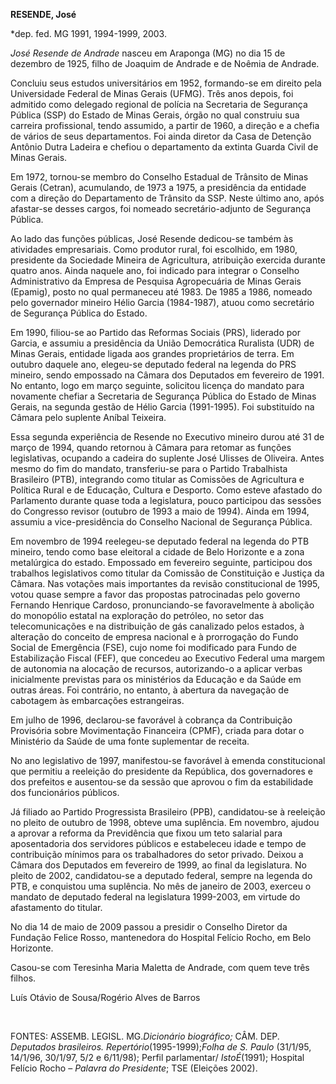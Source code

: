 **RESENDE, José**

\*dep. fed. MG 1991, 1994-1999, 2003.

*José Resende de Andrade* nasceu em Araponga (MG) no dia 15 de dezembro
de 1925, filho de Joaquim de Andrade e de Noêmia de Andrade.

Concluiu seus estudos universitários em 1952, formando-se em direito
pela Universidade Federal de Minas Gerais (UFMG). Três anos depois, foi
admitido como delegado regional de polícia na Secretaria de Segurança
Pública (SSP) do Estado de Minas Gerais, órgão no qual construiu sua
carreira profissional, tendo assumido, a partir de 1960, a direção e a
chefia de vários de seus departamentos. Foi ainda diretor da Casa de
Detenção Antônio Dutra Ladeira e chefiou o departamento da extinta
Guarda Civil de Minas Gerais.

Em 1972, tornou-se membro do Conselho Estadual de Trânsito de Minas
Gerais (Cetran), acumulando, de 1973 a 1975, a presidência da entidade
com a direção do Departamento de Trânsito da SSP. Neste último ano, após
afastar-se desses cargos, foi nomeado secretário-adjunto de Segurança
Pública.

Ao lado das funções públicas, José Resende dedicou-se também às
atividades empresariais. Como produtor rural, foi escolhido, em 1980,
presidente da Sociedade Mineira de Agricultura, atribuição exercida
durante quatro anos. Ainda naquele ano, foi indicado para integrar o
Conselho Administrativo da Empresa de Pesquisa Agropecuária de Minas
Gerais (Epamig), posto no qual permaneceu até 1983. De 1985 a 1986,
nomeado pelo governador mineiro Hélio Garcia (1984-1987), atuou como
secretário de Segurança Pública do Estado.

Em 1990, filiou-se ao Partido das Reformas Sociais (PRS), liderado por
Garcia, e assumiu a presidência da União Democrática Ruralista (UDR) de
Minas Gerais, entidade ligada aos grandes proprietários de terra. Em
outubro daquele ano, elegeu-se deputado federal na legenda do PRS
mineiro, sendo empossado na Câmara dos Deputados em fevereiro de 1991.
No entanto, logo em março seguinte, solicitou licença do mandato para
novamente chefiar a Secretaria de Segurança Pública do Estado de Minas
Gerais, na segunda gestão de Hélio Garcia (1991-1995). Foi substituído
na Câmara pelo suplente Aníbal Teixeira.

Essa segunda experiência de Resende no Executivo mineiro durou até 31 de
março de 1994, quando retornou à Câmara para retomar as funções
legislativas, ocupando a cadeira do suplente José Ulisses de Oliveira.
Antes mesmo do fim do mandato, transferiu-se para o Partido Trabalhista
Brasileiro (PTB), integrando como titular as Comissões de Agricultura e
Política Rural e de Educação, Cultura e Desporto. Como esteve afastado
do Parlamento durante quase toda a legislatura, pouco participou das
sessões do Congresso revisor (outubro de 1993 a maio de 1994). Ainda em
1994, assumiu a vice-presidência do Conselho Nacional de Segurança
Pública.

Em novembro de 1994 reelegeu-se deputado federal na legenda do PTB
mineiro, tendo como base eleitoral a cidade de Belo Horizonte e a zona
metalúrgica do estado. Empossado em fevereiro seguinte, participou dos
trabalhos legislativos como titular da Comissão de Constituição e
Justiça da Câmara. Nas votações mais importantes da revisão
constitucional de 1995, votou quase sempre a favor das propostas
patrocinadas pelo governo Fernando Henrique Cardoso, pronunciando-se
favoravelmente à abolição do monopólio estatal na exploração do
petróleo, no setor das telecomunicações e na distribuição de gás
canalizado pelos estados, à alteração do conceito de empresa nacional e
à prorrogação do Fundo Social de Emergência (FSE), cujo nome foi
modificado para Fundo de Estabilização Fiscal (FEF), que concedeu ao
Executivo Federal uma margem de autonomia na alocação de recursos,
autorizando-o a aplicar verbas inicialmente previstas para os
ministérios da Educação e da Saúde em outras áreas. Foi contrário, no
entanto, à abertura da navegação de cabotagem às embarcações
estrangeiras.

Em julho de 1996, declarou-se favorável à cobrança da Contribuição
Provisória sobre Movimentação Financeira (CPMF), criada para dotar o
Ministério da Saúde de uma fonte suplementar de receita.

No ano legislativo de 1997, manifestou-se favorável à emenda
constitucional que permitiu a reeleição do presidente da República, dos
governadores e dos prefeitos e ausentou-se da sessão que aprovou o fim
da estabilidade dos funcionários públicos.

Já filiado ao Partido Progressista Brasileiro (PPB), candidatou-se à
reeleição no pleito de outubro de 1998, obteve uma suplência. Em
novembro, ajudou a aprovar a reforma da Previdência que fixou um teto
salarial para aposentadoria dos servidores públicos e estabeleceu idade
e tempo de contribuição mínimos para os trabalhadores do setor privado.
Deixou a Câmara dos Deputados em fevereiro de 1999, ao final da
legislatura. No pleito de 2002, candidatou-se a deputado federal, sempre
na legenda do PTB, e conquistou uma suplência. No mês de janeiro de
2003, exerceu o mandato de deputado federal na legislatura 1999-2003, em
virtude do afastamento do titular.

No dia 14 de maio de 2009 passou a presidir o Conselho Diretor da
Fundação Felice Rosso, mantenedora do Hospital Felício Rocho, em Belo
Horizonte.

Casou-se com Teresinha Maria Maletta de Andrade, com quem teve três
filhos.

Luís Otávio de Sousa/Rogério Alves de Barros

 

FONTES: ASSEMB. LEGISL. MG.*Dicionário biográfico;* CÂM. DEP. *Deputados
brasileiros. Repertório*(1995-1999);*Folha de S. Paulo* (31/1/95,
14/1/96, 30/1/97, 5/2 e 6/11/98); Perfil parlamentar/ *IstoÉ*(1991);
Hospital Felício Rocho – *Palavra do Presidente*; TSE (Eleições 2002).

 
